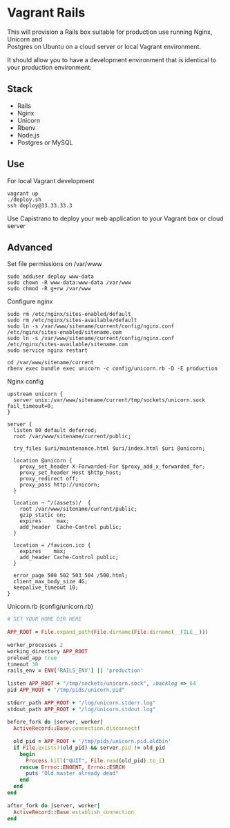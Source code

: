 # Vagrant Rails

This will provision a Rails box suitable for production use running Nginx, Unicorn and \
Postgres on Ubuntu on a cloud server or local Vagrant environment.

It should allow you to have a development environment that is identical to your production environment.

## Stack

+ Rails
+ Nginx
+ Unicorn
+ Rbenv
+ Node.js
+ Postgres or MySQL

## Use

For local Vagrant development

```
vagrant up
./deploy.sh
ssh deploy@33.33.33.3
```

Use Capistrano to deploy your web application to your Vagrant box or cloud server

## Advanced

Set file permissions on /var/www

```
sudo adduser deploy www-data
sudo chown -R www-data:www-data /var/www
sudo chmod -R g+rw /var/www
```

Configure nginx

```
sudo rm /etc/nginx/sites-enabled/default
sudo rm /etc/nginx/sites-available/default
sudo ln -s /var/www/sitename/current/config/nginx.conf /etc/nginx/sites-enabled/sitename.com
sudo ln -s /var/www/sitename/current/config/nginx.conf /etc/nginx/sites-available/sitename.com
sudo service nginx restart

cd /var/www/sitename/current
rbenv exec bundle exec unicorn -c config/unicorn.rb -D -E production
```

Nginx config

```nginx
upstream unicorn {
  server unix:/var/www/sitename/current/tmp/sockets/unicorn.sock fail_timeout=0;
}
 
server {
  listen 80 default deferred;
  root /var/www/sitename/current/public;
  
  try_files $uri/maintenance.html $uri/index.html $uri @unicorn;
  
  location @unicorn {
    proxy_set_header X-Forwarded-For $proxy_add_x_forwarded_for;
    proxy_set_header Host $http_host;
    proxy_redirect off;
    proxy_pass http://unicorn;
  }
 
  location ~ ^/(assets)/  {  
    root /var/www/sitename/current/public;
    gzip_static on;
    expires     max;
    add_header  Cache-Control public;
  }
  	
  location = /favicon.ico {
    expires    max;
    add_header Cache-Control public;
  }
  
  error_page 500 502 503 504 /500.html;
  client_max_body_size 4G;
  keepalive_timeout 10;
}
```

Unicorn.rb (config/unicorn.rb)

```ruby
# SET YOUR HOME DIR HERE
 
APP_ROOT = File.expand_path(File.dirname(File.dirname(__FILE__)))
 
worker_processes 2
working_directory APP_ROOT
preload_app true
timeout 30
rails_env = ENV['RAILS_ENV'] || 'production'
 
listen APP_ROOT + "/tmp/sockets/unicorn.sock", :backlog => 64
pid APP_ROOT + "/tmp/pids/unicorn.pid"
 
stderr_path APP_ROOT + "/log/unicorn.stderr.log"
stdout_path APP_ROOT + "/log/unicorn.stdout.log"
 
before_fork do |server, worker|
  ActiveRecord::Base.connection.disconnect!
  
  old_pid = APP_ROOT + '/tmp/pids/unicorn.pid.oldbin'
  if File.exists?(old_pid) && server.pid != old_pid
    begin
      Process.kill("QUIT", File.read(old_pid).to_i)
    rescue Errno::ENOENT, Errno::ESRCH
      puts "Old master already dead"
    end
  end
end
 
after_fork do |server, worker|
  ActiveRecord::Base.establish_connection
end
```